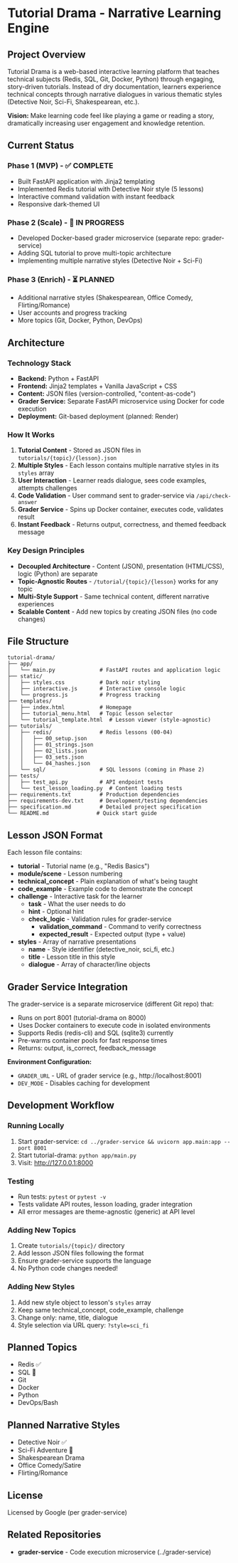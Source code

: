 # Tutorial Drama - Narrative Learning Engine

## Project Overview
Tutorial Drama is a web-based interactive learning platform that teaches technical subjects (Redis, SQL, Git, Docker, Python) through engaging, story-driven tutorials. Instead of dry documentation, learners experience technical concepts through narrative dialogues in various thematic styles (Detective Noir, Sci-Fi, Shakespearean, etc.).

**Vision:** Make learning code feel like playing a game or reading a story, dramatically increasing user engagement and knowledge retention.

## Current Status

### Phase 1 (MVP) - ✅ COMPLETE
- Built FastAPI application with Jinja2 templating
- Implemented Redis tutorial with Detective Noir style (5 lessons)
- Interactive command validation with instant feedback
- Responsive dark-themed UI

### Phase 2 (Scale) - 🔄 IN PROGRESS
- Developed Docker-based grader microservice (separate repo: grader-service)
- Adding SQL tutorial to prove multi-topic architecture
- Implementing multiple narrative styles (Detective Noir + Sci-Fi)

### Phase 3 (Enrich) - ⏳ PLANNED
- Additional narrative styles (Shakespearean, Office Comedy, Flirting/Romance)
- User accounts and progress tracking
- More topics (Git, Docker, Python, DevOps)

## Architecture

### Technology Stack
- **Backend:** Python + FastAPI
- **Frontend:** Jinja2 templates + Vanilla JavaScript + CSS
- **Content:** JSON files (version-controlled, "content-as-code")
- **Grader Service:** Separate FastAPI microservice using Docker for code execution
- **Deployment:** Git-based deployment (planned: Render)

### How It Works
1. **Tutorial Content** - Stored as JSON files in `tutorials/{topic}/{lesson}.json`
2. **Multiple Styles** - Each lesson contains multiple narrative styles in its `styles` array
3. **User Interaction** - Learner reads dialogue, sees code examples, attempts challenges
4. **Code Validation** - User command sent to grader-service via `/api/check-answer`
5. **Grader Service** - Spins up Docker container, executes code, validates result
6. **Instant Feedback** - Returns output, correctness, and themed feedback message

### Key Design Principles
- **Decoupled Architecture** - Content (JSON), presentation (HTML/CSS), logic (Python) are separate
- **Topic-Agnostic Routes** - `/tutorial/{topic}/{lesson}` works for any topic
- **Multi-Style Support** - Same technical content, different narrative experiences
- **Scalable Content** - Add new topics by creating JSON files (no code changes)

## File Structure

```
tutorial-drama/
├── app/
│   └── main.py              # FastAPI routes and application logic
├── static/
│   ├── styles.css           # Dark noir styling
│   ├── interactive.js       # Interactive console logic
│   └── progress.js          # Progress tracking
├── templates/
│   ├── index.html           # Homepage
│   ├── tutorial_menu.html   # Topic lesson selector
│   └── tutorial_template.html  # Lesson viewer (style-agnostic)
├── tutorials/
│   ├── redis/               # Redis lessons (00-04)
│   │   ├── 00_setup.json
│   │   ├── 01_strings.json
│   │   ├── 02_lists.json
│   │   ├── 03_sets.json
│   │   └── 04_hashes.json
│   └── sql/                 # SQL lessons (coming in Phase 2)
├── tests/
│   ├── test_api.py          # API endpoint tests
│   └── test_lesson_loading.py  # Content loading tests
├── requirements.txt         # Production dependencies
├── requirements-dev.txt     # Development/testing dependencies
├── specification.md         # Detailed project specification
└── README.md               # Quick start guide
```

## Lesson JSON Format

Each lesson file contains:
- **tutorial** - Tutorial name (e.g., "Redis Basics")
- **module/scene** - Lesson numbering
- **technical_concept** - Plain explanation of what's being taught
- **code_example** - Example code to demonstrate the concept
- **challenge** - Interactive task for the learner
  - **task** - What the user needs to do
  - **hint** - Optional hint
  - **check_logic** - Validation rules for grader-service
    - **validation_command** - Command to verify correctness
    - **expected_result** - Expected output (type + value)
- **styles** - Array of narrative presentations
  - **name** - Style identifier (detective_noir, sci_fi, etc.)
  - **title** - Lesson title in this style
  - **dialogue** - Array of character/line objects

## Grader Service Integration

The grader-service is a separate microservice (different Git repo) that:
- Runs on port 8001 (tutorial-drama on 8000)
- Uses Docker containers to execute code in isolated environments
- Supports Redis (redis-cli) and SQL (sqlite3) currently
- Pre-warms container pools for fast response times
- Returns: output, is_correct, feedback_message

**Environment Configuration:**
- `GRADER_URL` - URL of grader service (e.g., http://localhost:8001)
- `DEV_MODE` - Disables caching for development

## Development Workflow

### Running Locally
1. Start grader-service: `cd ../grader-service && uvicorn app.main:app --port 8001`
2. Start tutorial-drama: `python app/main.py`
3. Visit: http://127.0.0.1:8000

### Testing
- Run tests: `pytest` or `pytest -v`
- Tests validate API routes, lesson loading, grader integration
- All error messages are theme-agnostic (generic) at API level

### Adding New Topics
1. Create `tutorials/{topic}/` directory
2. Add lesson JSON files following the format
3. Ensure grader-service supports the language
4. No Python code changes needed!

### Adding New Styles
1. Add new style object to lesson's `styles` array
2. Keep same technical_concept, code_example, challenge
3. Change only: name, title, dialogue
4. Style selection via URL query: `?style=sci_fi`

## Planned Topics
- Redis ✅
- SQL 🔄
- Git
- Docker
- Python
- DevOps/Bash

## Planned Narrative Styles
- Detective Noir ✅
- Sci-Fi Adventure 🔄
- Shakespearean Drama
- Office Comedy/Satire
- Flirting/Romance

## License
Licensed by Google (per grader-service)

## Related Repositories
- **grader-service** - Code execution microservice (../grader-service)

